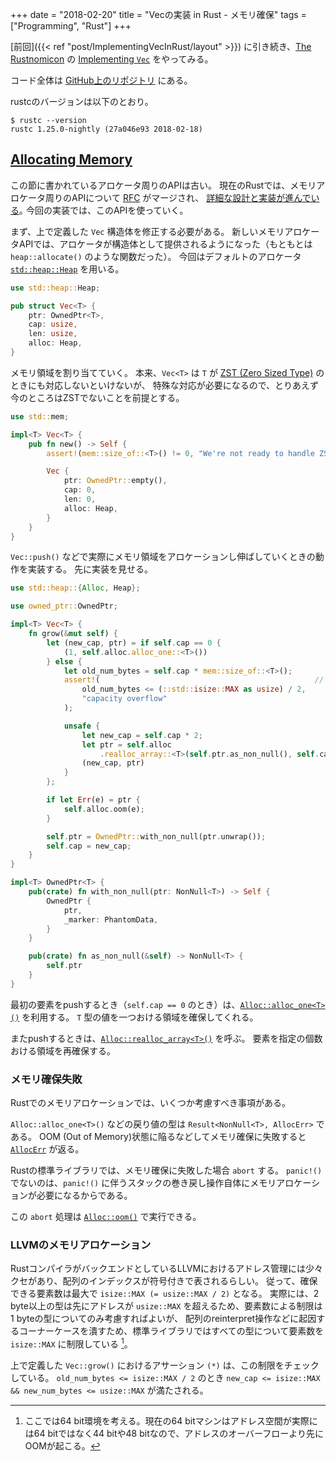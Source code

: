 +++
date = "2018-02-20"
title = "Vecの実装 in Rust - メモリ確保"
tags = ["Programming", "Rust"]
+++

[前回]({{< ref "post/ImplementingVecInRust/layout" >}}) に引き続き、[The Rustnomicon](https://doc.rust-lang.org/nomicon) の [Implementing `Vec`](https://doc.rust-lang.org/nomicon/vec.html) をやってみる。

コード全体は [GitHub上のリポジトリ](https://github.com/ordovicia/rustnomicon_vec.git) にある。

rustcのバージョンは以下のとおり。

```console
$ rustc --version
rustc 1.25.0-nightly (27a046e93 2018-02-18)
```

## [Allocating Memory](https://doc.rust-lang.org/nomicon/vec-alloc.html)

この節に書かれているアロケータ周りのAPIは古い。
現在のRustでは、メモリアロケータ周りのAPIについて [RFC](https://github.com/rust-lang/rfcs/pull/1398) がマージされ、
[詳細な設計と実装が進んでいる](https://github.com/rust-lang/rust/issues/32838)｡
今回の実装では、このAPIを使っていく。

まず、上で定義した `Vec` 構造体を修正する必要がある。
新しいメモリアロケータAPIでは、アロケータが構造体として提供されるようになった（もともとは `heap::allocate()` のような関数だった）。
今回はデフォルトのアロケータ [`std::heap::Heap`](https://github.com/rust-lang/rust/blob/27a046e9338fb0455c33b13e8fe28da78212dedc/src/liballoc/heap.rs#L78) を用いる。

```rust
use std::heap::Heap;

pub struct Vec<T> {
    ptr: OwnedPtr<T>,
    cap: usize,
    len: usize,
    alloc: Heap,
}
```

メモリ領域を割り当てていく。
本来、`Vec<T>` は `T` が [ZST (Zero Sized Type)](https://doc.rust-lang.org/nomicon/exotic-sizes.html#zero-sized-types-zsts) のときにも対応しないといけないが、
特殊な対応が必要になるので、とりあえず今のところはZSTでないことを前提とする。

```rust
use std::mem;

impl<T> Vec<T> {
    pub fn new() -> Self {
        assert!(mem::size_of::<T>() != 0, "We're not ready to handle ZSTs");

        Vec {
            ptr: OwnedPtr::empty(),
            cap: 0,
            len: 0,
            alloc: Heap,
        }
    }
}
```

`Vec::push()` などで実際にメモリ領域をアロケーションし伸ばしていくときの動作を実装する。
先に実装を見せる。

```rust
use std::heap::{Alloc, Heap};

use owned_ptr::OwnedPtr;

impl<T> Vec<T> {
    fn grow(&mut self) {
        let (new_cap, ptr) = if self.cap == 0 {
            (1, self.alloc.alloc_one::<T>())
        } else {
            let old_num_bytes = self.cap * mem::size_of::<T>();
            assert!(                                                // (*) explained below
                old_num_bytes <= (::std::isize::MAX as usize) / 2,
                "capacity overflow"
            );

            unsafe {
                let new_cap = self.cap * 2;
                let ptr = self.alloc
                    .realloc_array::<T>(self.ptr.as_non_null(), self.cap, new_cap);
                (new_cap, ptr)
            }
        };

        if let Err(e) = ptr {
            self.alloc.oom(e);
        }

        self.ptr = OwnedPtr::with_non_null(ptr.unwrap());
        self.cap = new_cap;
    }
}

impl<T> OwnedPtr<T> {
    pub(crate) fn with_non_null(ptr: NonNull<T>) -> Self {
        OwnedPtr {
            ptr,
            _marker: PhantomData,
        }
    }

    pub(crate) fn as_non_null(&self) -> NonNull<T> {
        self.ptr
    }
}
```

最初の要素をpushするとき（`self.cap == 0` のとき）は、[`Alloc::alloc_one<T>()`](https://github.com/rust-lang/rust/blob/27a046e9338fb0455c33b13e8fe28da78212dedc/src/liballoc/allocator.rs#L898) を利用する。
`T` 型の値を一つおける領域を確保してくれる。

またpushするときは、[`Alloc::realloc_array<T>()`](https://github.com/rust-lang/rust/blob/27a046e9338fb0455c33b13e8fe28da78212dedc/src/liballoc/allocator.rs#L1014) を呼ぶ。
要素を指定の個数おける領域を再確保する。

### メモリ確保失敗

Rustでのメモリアロケーションでは、いくつか考慮すべき事項がある。

`Alloc::alloc_one<T>()` などの戻り値の型は `Result<NonNull<T>, AllocErr>` である。
OOM (Out of Memory)状態に陥るなどしてメモリ確保に失敗すると [`AllocErr`](https://github.com/rust-lang/rust/blob/27a046e9338fb0455c33b13e8fe28da78212dedc/src/liballoc/allocator.rs#L310) が返る。

Rustの標準ライブラリでは、メモリ確保に失敗した場合 `abort` する。
`panic!()` でないのは、`panic!()` に伴うスタックの巻き戻し操作自体にメモリアロケーションが必要になるからである。

この `abort` 処理は [`Alloc::oom()`](https://github.com/rust-lang/rust/blob/27a046e9338fb0455c33b13e8fe28da78212dedc/src/liballoc/allocator.rs#L552) で実行できる。

### LLVMのメモリアロケーション

RustコンパイラがバックエンドとしているLLVMにおけるアドレス管理には少々クセがあり、配列のインデックスが符号付きで表されるらしい。
従って、確保できる要素数は最大で `isize::MAX (= usize::MAX / 2)` となる。
実際には、2 byte以上の型は先にアドレスが `usize::MAX` を超えるため、要素数による制限は1 byteの型についてのみ考慮すればよいが、
配列のreinterpret操作などに起因するコーナーケースを潰すため、標準ライブラリではすべての型について要素数を `isize::MAX` に制限している [^1]。

上で定義した `Vec::grow()` におけるアサーション `(*)` は、この制限をチェックしている。
`old_num_bytes <= isize::MAX / 2` のとき `new_cap <= isize::MAX && new_num_bytes <= usize::MAX` が満たされる。

[^1]: ここでは64 bit環境を考える。現在の64 bitマシンはアドレス空間が実際には64 bitではなく44 bitや48 bitなので、アドレスのオーバーフローより先にOOMが起こる。
